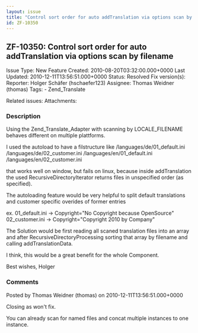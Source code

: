 ```yaml
---
layout: issue
title: "Control sort order for auto addTranslation via options scan by filename"
id: ZF-10350
---
```


ZF-10350: Control sort order for auto addTranslation via options scan by filename
---------------------------------------------------------------------------------

 Issue Type: New Feature Created: 2010-08-20T03:32:00.000+0000 Last Updated: 2010-12-11T13:56:51.000+0000 Status: Resolved Fix version(s): 
 Reporter:  Holger Schäfer (hschaefer123)  Assignee:  Thomas Weidner (thomas)  Tags: - Zend\_Translate
 
 Related issues: 
 Attachments: 
### Description

Using the Zend\_Translate\_Adapter with scanning by LOCALE\_FILENAME behaves different on multiple plattforms.

I used the autoload to have a filstructure like /languages/de/01\_default.ini /languages/de/02\_customer.ini /languages/en/01\_default.ini /languages/en/02\_customer.ini

that works well on window, but fails on linux, because inside addTranslation the used RecursiveDirectoryIterator returns files in unspecified order (as specified).

The autoloading feature would be very helpful to split default translations and customer specific overides of former entries

ex. 01\_default.ini -> Copyright="No Copyright because OpenSource" 02\_customer.ini -> Copyright="Copyright 2010 by Company"

The Solution would be first reading all scaned translation files into an array and after RecursiveDirectoryProcessing sorting that array by filename and calling addTranslationData.

I think, this would be a great benefit for the whole Component.

Best wishes, Holger

 

 

### Comments

Posted by Thomas Weidner (thomas) on 2010-12-11T13:56:51.000+0000

Closing as won't fix.

You can already scan for named files and concat multiple instances to one instance.

 

 